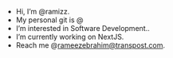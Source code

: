 - Hi, I’m @ramizz.
- My personal git is @
- I’m interested in Software Development..
- I’m currently working on NextJS.
- Reach me @rameezebrahim@transpost.com.
<!---
raamizz/raamizz is a ✨ special ✨ repository because its `README.md` (this file) appears on your GitHub profile.
You can click the Preview link to take a look at your changes.
--->
